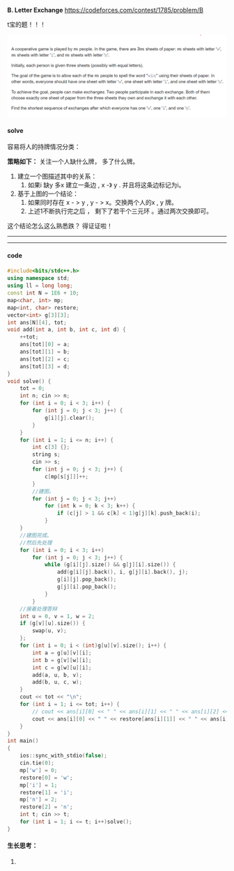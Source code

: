 **B. Letter Exchange**
https://codeforces.com/contest/1785/problem/B

t宝的题！！！

![image-20230418093225480](image-20230418093225480.png)

#### solve

容易将人的持牌情况分类：

**策略如下：** 关注一个人缺什么牌， 多了什么牌。

1. 建立一个图描述其中的关系：
   1. 如果i 缺y 多x 建立一条边 , x -》 y . 并且将这条边标记为i。
2. 基于上图的一个结论：
   1. 如果同时存在 x  - > y , y - > x。交换两个人的x , y 牌。
   2. 上述1不断执行完之后 ， 剩下了若干个三元环 。通过两次交换即可。

这个结论怎么这么熟悉跌？ 得证证啦！

-------------



-------

#### code

```cpp
#include<bits/stdc++.h>
using namespace std;
using ll = long long;
const int N = 1E6 + 10;
map<char, int> mp;
map<int, char> restore;
vector<int> g[3][3];
int ans[N][4], tot;
void add(int a, int b, int c, int d) {
	++tot;
	ans[tot][0] = a;
	ans[tot][1] = b;
	ans[tot][2] = c;
	ans[tot][3] = d;
}
void solve() {
	tot = 0;
	int n; cin >> n;
	for (int i = 0; i < 3; i++) {
		for (int j = 0; j < 3; j++) {
			g[i][j].clear();
		}
	}
	for (int i = 1; i <= n; i++) {
		int c[3] {};
		string s;
		cin >> s;
		for (int j = 0; j < 3; j++) {
			c[mp[s[j]]]++;
		}
		//建图。
		for (int j = 0; j < 3; j++)
			for (int k = 0; k < 3; k++) {
				if (c[j] > 1 && c[k] < 1)g[j][k].push_back(i);
			}
	}
	//建图完成。
	//然后先处理
	for (int i = 0; i < 3; i++)
		for (int j = 0; j < 3; j++) {
			while (g[i][j].size() && g[j][i].size()) {
				add(g[i][j].back(), i, g[j][i].back(), j);
				g[i][j].pop_back();
				g[j][i].pop_back();
			}
		}
	//接着处理答辩
	int u = 0, v = 1, w = 2;
	if (g[v][u].size()) {
		swap(u, v);
	};
	for (int i = 0; i < (int)g[u][v].size(); i++) {
		int a = g[u][v][i];
		int b = g[v][w][i];
		int c = g[w][u][i];
		add(a, u, b, v);
		add(b, u, c, w);
	}
	cout << tot << "\n";
	for (int i = 1; i <= tot; i++) {
		// cout << ans[i][0] << " " << ans[i][1] << " " << ans[i][2] << " " << ans[i][3] << "\n";
		cout << ans[i][0] << " " << restore[ans[i][1]] << " " << ans[i][2] << " " << restore[ans[i][3]] << "\n";
	}
}
int main()
{
	ios::sync_with_stdio(false);
	cin.tie(0);
	mp['w'] = 0;
	restore[0] = 'w';
	mp['i'] = 1;
	restore[1] = 'i';
	mp['n'] = 2;
	restore[2] = 'n';
	int t; cin >> t;
	for (int i = 1; i <= t; i++)solve();
}
```

#### 生长思考：

1. 

